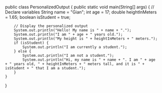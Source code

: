 public class PersonalizedOutput {
    public static void main(String[] args) {
        // Declare variables
        String name = "Gian";
        int age = 17;
        double heightInMeters = 1.65;
        boolean isStudent = true;

        // Display the personalized output
        System.out.println("Hello! My name is " + name + ".");
        System.out.println("I am " + age + " years old.");
        System.out.println("My height is " + heightInMeters + " meters.");
        if (isStudent) {
            System.out.println("I am currently a student.");
        } else {
            System.out.println("I am not a student.");
            System.out.println("Hi, my name is " + name + ". I am " + age + " years old, " + heightInMeters + " meters tall, and it is " + isStudent + " that I am a student.");
        }
    }
}
